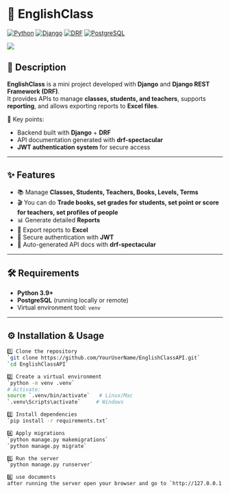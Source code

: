 # 📘 EnglishClass

[![Python](https://img.shields.io/badge/Python-3.9+-blue?logo=python)](https://www.python.org/) 
[![Django](https://img.shields.io/badge/Django-4.x-darkgreen?logo=django&logoColor=white)](https://www.djangoproject.com/) 
[![DRF](https://img.shields.io/badge/DRF-API-red?logo=django&logoColor=white)](https://www.django-rest-framework.org/) 
[![PostgreSQL](https://img.shields.io/badge/PostgreSQL-DB-blue?logo=postgresql)](https://www.postgresql.org/)  

<p>
  <img src="https://skillicons.dev/icons?i=python,django,git,github,windows,vscode,postman,postgres">
</p>

## 📖 Description
**EnglishClass** is a mini project developed with **Django** and **Django REST Framework (DRF)**.  
It provides APIs to manage **classes, students, and teachers**, supports **reporting**, and allows exporting reports to **Excel files**.  

🔑 Key points:
- Backend built with **Django** + **DRF**  
- API documentation generated with **drf-spectacular**  
- **JWT authentication system** for secure access  

---

## ✨ Features
- 📚 Manage **Classes, Students, Teachers, Books, Levels, Terms**
- 🎬 You can do **Trade books, set grades for students, set point or score for teachers, set profiles of people**
- 📊 Generate detailed **Reports**  
- 📑 Export reports to **Excel**  
- 🔐 Secure authentication with **JWT**  
- 📖 Auto-generated API docs with **drf-spectacular**  

---

## 🛠️ Requirements
- **Python 3.9+**  
- **PostgreSQL** (running locally or remote)  
- Virtual environment tool: `venv`

---

## ⚙️ Installation & Usage
```bash
1️⃣ Clone the repository
`git clone https://github.com/YourUserName/EnglishClassAPI.git`
`cd EnglishClassAPI`

2️⃣ Create a virtual environment
`python -m venv .venv`
# Activate:
source `.venv/bin/activate`   # Linux/Mac
`.venv\Scripts\activate`     # Windows

3️⃣ Install dependencies
`pip install -r requirements.txt`

4️⃣ Apply migrations
`python manage.py makemigrations`
`python manage.py migrate`

5️⃣ Run the server
`python manage.py runserver`

6️⃣ use documents
after running the server open your browser and go to `http://127.0.0.1:8000/api/docs`
```

